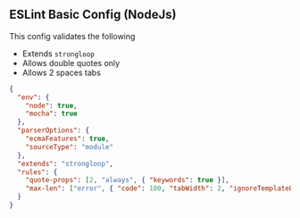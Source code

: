 ## ESLint Basic Config (NodeJs)

This config validates the following

- Extends `strongloop`
- Allows double quotes only
- Allows 2 spaces tabs

```json
{
  "env": {
    "node": true,
    "mocha": true
  },
  "parserOptions": {
    "ecmaFeatures": true,
    "sourceType": "module"
  },
  "extends": "strongloop",
  "rules": {
    "quote-props": [2, "always", { "keywords": true }],
    "max-len": ["error", { "code": 100, "tabWidth": 2, "ignoreTemplateLiterals": true  }]
  }
}
```